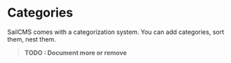 # Categories

SailCMS comes with a categorization system. You can add categories, sort them, nest them.

> __TODO : Document more or remove__